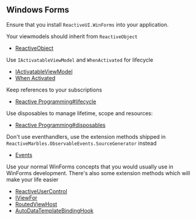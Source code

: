 
## Windows Forms

Ensure that you install `ReactiveUI.WinForms` into your application.

Your viewmodels should inherit from `ReactiveObject`

- [ReactiveObject](api/reactiveui/reactiveobject/)

Use `IActivatableViewModel` and `WhenActivated` for lifecycle

- [IActivatableViewModel](api/reactiveui/IActivatableViewModel/)
- [When Activated](docs/handbook/when-activated/)

Keep references to your subscriptions

- [Reactive Programming#lifecycle](docs/reactive-programming#lifecycle)

Use disposables to manage lifetime, scope and resources:

- [Reactive Programming#disposables](docs/reactive-programming#disposables)

Don't use eventhandlers, use the extension methods shipped in `ReactiveMarbles.ObservableEvents.SourceGenerator` instead

- [Events](docs/handbook/events/)

Use your normal WinForms concepts that you would usually use in WinForms development. There's also some extension methods which will make your life easier

- [ReactiveUserControl](api/reactiveui/reactiveusercontrol_1/)
- [IViewFor](api/reactiveui/iviewfor_1/)
- [RoutedViewHost](api/reactiveui/routedviewhost/)
- [AutoDataTemplateBindingHook](api/reactiveui/autodatatemplatebindinghook/)

